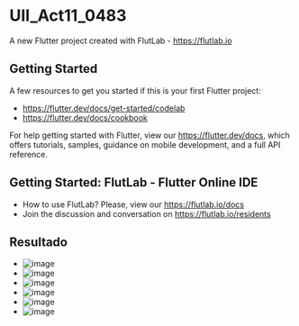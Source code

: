 # UII_Act11_0483

A new Flutter project created with FlutLab - https://flutlab.io

## Getting Started

A few resources to get you started if this is your first Flutter project:

- https://flutter.dev/docs/get-started/codelab
- https://flutter.dev/docs/cookbook

For help getting started with Flutter, view our
https://flutter.dev/docs, which offers tutorials,
samples, guidance on mobile development, and a full API reference.

## Getting Started: FlutLab - Flutter Online IDE

- How to use FlutLab? Please, view our https://flutlab.io/docs
- Join the discussion and conversation on https://flutlab.io/residents

## Resultado
- ![image](https://github.com/lgLara09/UII_Act11_0483/assets/143548080/05bbc1dc-b648-4188-8d01-00d5dfa9c4f7)
- ![image](https://github.com/lgLara09/UII_Act11_0483/assets/143548080/e8d54b1e-2a44-4c22-ac3a-76bd2d29b081)
- ![image](https://github.com/lgLara09/UII_Act11_0483/assets/143548080/df3d6c89-b0de-4125-95e0-62135bce0445)
- ![image](https://github.com/lgLara09/UII_Act11_0483/assets/143548080/5fe3021e-65f4-4e86-91c1-1b778668adaa)
- ![image](https://github.com/lgLara09/UII_Act11_0483/assets/143548080/88a5d0d6-abae-4e03-afb6-07842a36346a)
- ![image](https://github.com/lgLara09/UII_Act11_0483/assets/143548080/de8f8479-fc8f-4747-943d-56dff1109034)




